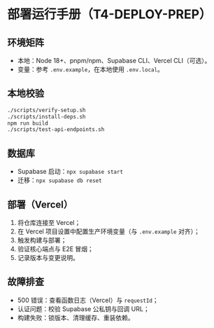 # 部署运行手册（T4-DEPLOY-PREP）

## 环境矩阵
- 本地：Node 18+、pnpm/npm、Supabase CLI、Vercel CLI（可选）。
- 变量：参考 `.env.example`，在本地使用 `.env.local`。

## 本地校验
```bash
./scripts/verify-setup.sh
./scripts/install-deps.sh
npm run build
./scripts/test-api-endpoints.sh
```

## 数据库
- Supabase 启动：`npx supabase start`
- 迁移：`npx supabase db reset`

## 部署（Vercel）
1. 将仓库连接至 Vercel；
2. 在 Vercel 项目设置中配置生产环境变量（与 `.env.example` 对齐）；
3. 触发构建与部署；
4. 验证核心端点与 E2E 冒烟；
5. 记录版本与变更说明。

## 故障排查
- 500 错误：查看函数日志（Vercel）与 `requestId`；
- 认证问题：校验 Supabase 公私钥与回调 URL；
- 构建失败：锁版本、清理缓存、重装依赖。

